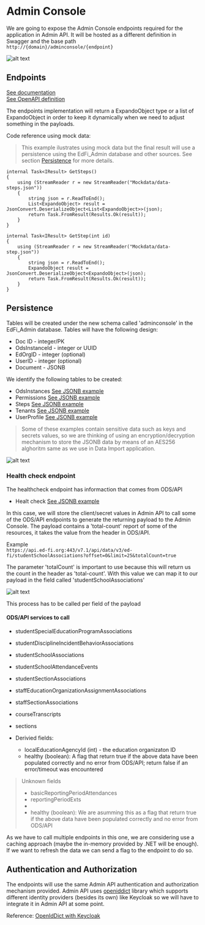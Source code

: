 # Admin Console
We are going to expose the Admin Console endpoints required for the application in Admin API. It will be hosted as a different definition in Swagger and the base path <br>
```http://{domain}/adminconsole/{endpoint}```

![alt text](image-overview.png)

## Endpoints
[See documentation](./admin-api-adminconsole-2.3-summary.md) <br>
[See OpenAPI definition](./admin-api-adminconsole-2.3.yaml)

The endpoints implementation will return a ExpandoObject type or a list of ExpandoObject in order to keep it dynamically when we need to adjust something in the payloads.

Code reference using mock data:
> This example ilustrates using mock data but the final result will use a persistence using the EdFi_Admin database and other sources. See section [Persistence](#persistence) for more details.

```
internal Task<IResult> GetSteps()
{
    using (StreamReader r = new StreamReader("Mockdata/data-steps.json"))
    {
        string json = r.ReadToEnd();
        List<ExpandoObject> result = JsonConvert.DeserializeObject<List<ExpandoObject>>(json);
        return Task.FromResult(Results.Ok(result));
    }
}

internal Task<IResult> GetStep(int id)
{
    using (StreamReader r = new StreamReader("Mockdata/data-step.json"))
    {
        string json = r.ReadToEnd();
        ExpandoObject result = JsonConvert.DeserializeObject<ExpandoObject>(json);
        return Task.FromResult(Results.Ok(result));
    }
}
```

## Persistence
Tables will be created under the new schema called 'adminconsole' in the EdFi_Admin database.
Tables will have the following design:

- Doc ID - integer/PK
- OdsInstanceId - integer or UUID
- EdOrgID - integer (optional)
- UserID - integer (optional)
- Document - JSONB

We identify the following tables to be created:

- OdsInstances [See JSONB example](../../../Application/EdFi.Ods.AdminApi/Mockdata/data-odsinstances.json)
- Permissions [See JSONB example](../../../Application/EdFi.Ods.AdminApi/Mockdata/data-permissions.json)
- Steps [See JSONB example](../../../Application/EdFi.Ods.AdminApi/Mockdata/data-steps.json)
- Tenants [See JSONB example](../../../Application/EdFi.Ods.AdminApi/Mockdata/data-tenants.json)
- UserProfile [See JSONB example](../../../Application/EdFi.Ods.AdminApi/Mockdata/data-userprofile.json)

> Some of these examples contain sensitive data such as keys and secrets values, so we are thinking of using an encryption/decryption mechanism to store the JSONB data by means of an AES256 alghoritm same as we use in Data Import application.

![alt text](image-db.png)

### Health check endpoint
The healthcheck endpoint has informaction that comes from ODS/API

- Healt check [See JSONB example](../../../Application/EdFi.Ods.AdminApi/Mockdata/data-healthcheck.json)

In this case, we will store the client/secret values in Admin API to call some of the ODS/API endpoints to generate the returning payload to the Admin Console. The payload contains a 'total-count' report of some of the resources, it takes the value from the header in ODS/API.

Example <br>
```https://api.ed-fi.org:443/v7.1/api/data/v3/ed-fi/studentSchoolAssociations?offset=0&limit=25&totalCount=true```

The parameter 'totalCount' is important to use because this will return us the count in the header as 'total-count'. With this value we can map it to our payload in the field called 'studentSchoolAssociations' 

![alt text](image-datahealth-ods.png)


This process has to be called per field of the payload

#### ODS/API services to call

- studentSpecialEducationProgramAssociations
- studentDisciplineIncidentBehaviorAssociations
- studentSchoolAssociations
- studentSchoolAttendanceEvents
- studentSectionAssociations
- staffEducationOrganizationAssignmentAssociations
- staffSectionAssociations
- courseTranscripts
- sections

- Derivied fields:
  - localEducationAgencyId (int) - the education organizaton ID
  - healthy (boolean): A flag that return true if the above data have been populated correctly and no error from ODS/API; return false if an error/timeout was encountered

> Unknown fields
> - basicReportingPeriodAttendances
> - reportingPeriodExts
> -
> - healthy (boolean): We are asumming this as a flag that return true if the above data have been populated correctly and no error from ODS/API

As we have to call multiple endpoints in this one, we are considering use a caching approach (maybe the in-memory provided by .NET will be enough). If we want to refresh the data we can send a flag to the endpoint to do so.

## Authentication and Authorization
The endpoints will use the same Admin API authentication and authorization mechanism provided. Admin API uses [openiddict](https://github.com/openiddict/openiddict-core) library which supports different identity providers (besides its own) like Keycloak so we will have to integrate it in Admin API at some point.

Reference: [OpenIdDict with Keycloak](https://damienbod.com/2022/05/02/implement-an-openiddict-identity-provider-using-asp-net-core-identity-with-keycloak-federation/)



